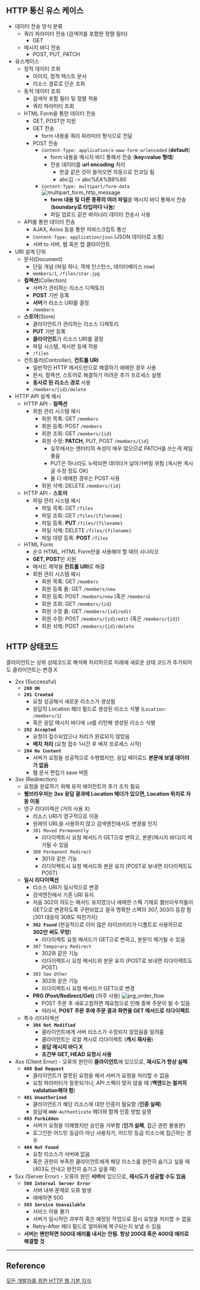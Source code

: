 ## HTTP 통신 유스 케이스
- 데이터 전송 방식 분류
	- 쿼리 파라미터 전송 (검색어를 포함한 정렬 필터)
		- GET
	- 메시지 바디 전송
		- POST, PUT, PATCH
- 유스케이스
	- 정적 데이터 조회
		- 이미지, 정적 텍스트 문서
		- 리소스 경로로 단순 조회
	- 동적 데이터 조회
		- 검색어 포함 필터 및 정렬 적용
		- 쿼리 파라미터 조회
	- HTML Form을 통한 데이터 전송
		- GET, POST만 지원
		- GET 전송
			- form 내용을 쿼리 파라미터 형식으로 전달
		- POST 전송
			- `Content-Type: application/x-www-form-urlencoded` (**default**)
				- form 내용을 메시지 바디 통해서 전송 (**key=value 형태**)
				- 전송 데이터를 **url encoding** 처리
					- 한글 같은 것이 들어오면 자동으로 인코딩 됨
					- abc김 -> abc%EA%B9%80
			- `Content-Type: multipart/form-data`
				![multipart_form_http_message](../image/multipart_form_http_message.png)
				- **form 내용 및 다른 종류의 여러 파일**을 메시지 바디 통해서 전송 (**boundary로 타입마다 나눔**)
				- 파일 업로드 같은 바이너리 데이터 전송시 사용
	- API를 통한 데이터 전송
		- AJAX, Axios 등을 통한 자바스크립트 통신
		- `Content-Type: application/json` (JSON 데이터로 소통)
		- 서버 to 서버, 웹 혹은 앱 클라이언트
- URI 설계 단위
	- 문서(Document)
		- 단일 개념 (파일 하나, 객체 인스턴스, 데이터베이스 row)
		- `members/1`, `/files/star.jpg`
	- **컬렉션**(Collection)
		- 서버가 관리하는 리소스 디렉토리
		- **POST** 기반 등록
		- **서버**가 리소스 URI를 결정
		- `/members`
	- **스토어**(Store)
		- 클라이언트가 관리하는 리소스 디렉토리
		- **PUT** 기반 등록
		- **클라이언트**가 리소스 URI를 결정
		- 파일 시스템, 게시판 등에 적용
		- `/files`
	- 컨트롤러(Controller), **컨트롤 URI**
		- 일반적인 HTTP 메서드만으로 해결하기 애매한 경우 사용
		- 문서, 컬렉션, 스토어로 해결하기 어려운 추가 프로세스 실행
		- **동사로 된 리소스 경로** 사용
		- `/members/{id}/delete`
- HTTP API 설계 예시
	- HTTP API - **컬렉션**
		- 회원 관리 시스템 예시
			- 회원 목록: GET `/members`
			- 회원 등록: POST `/members`
			- 회원 조회: GET `/members/{id}`
			- 회원 수정: **PATCH**, PUT, POST `/members/{id}`
				- 실무에서는 엔터티의 속성이 매우 많으므로 PATCH를 쓰는게 제일 좋음
				- PUT은 하나라도 누락되면 데이터가 날아가버릴 위험 (게시판 게시글 수정 정도 OK)
				- 둘 다 애매한 경우는 POST 사용
			- 회원 삭제: DELETE `/members/{id}`
	- HTTP API - **스토어**
		- 파일 관리 시스템 예시
			- 파일 목록: GET `/files`
			- 파일 조회: GET `/files/{filename}`
			- 파일 등록: **PUT** `/files/{filename}`
			- 파일 삭제: DELETE `/files/{filename}`
			- 파일 대량 등록: **POST** `/files`
	- HTML Form
		- 순수 HTML, HTML Form만을 사용해야 할 때의 시나리오
		- **GET, POST**만 지원
		- 메서드 제약을 **컨트롤 URI**로 해결
		- 회원 관리 시스템 예시
			- 회원 목록: GET `/members`
			- 회원 등록 폼: GET `/members/new`
			- 회원 등록: POST `/members/new` (혹은 `/members`)
			- 회원 조회: GET `/members/{id}`
			- 회원 수정 폼: GET `/members/{id}/edit`
			- 회원 수정: POST `/members/{id}/edit` (혹은 `/members/{id}`)
			- 회원 삭제: POST `/members/{id}/delete`

## HTTP 상태코드
클라이언트는 상위 상태코드로 해석해 처리하므로 미래에 새로운 상태 코드가 추가되어도 클라이언트는 변경 X
- 2xx (Successful)
	- **`200 OK`**
	- **`201 Created`**
		- 요청 성공해서 새로운 리소스가 생성됨
		- 응답의 Location 헤더 필드로 생성된 리소스 식별 (`Location: /members/1`)
		- 혹은 응답 메시지 바디에 `id`를 리턴해 생성된 리소스 식별
	- **`202 Accepted`**
		- 요청이 접수되었으나 처리가 완료되지 않았음
		- **배치 처리** (요청 접수 1시간 후 배치 프로세스 시작)
	- **`204 No Content`**
		- 서버가 요청을 성공적으로 수행했지만, 응답 페이로드 **본문에 보낼 데이터가 없음**
		- 웹 문서 편집기 save 버튼
- 3xx (Redirection)
	- 요청을 완료하기 위해 유저 에이전트의 추가 조치 필요
	- **웹브라우저는 3xx 응답 결과에 Location 헤더가 있으면, Location 위치로 자동 이동**
	- 영구 리다이렉션 (거의 사용 X)
		- 리소스 URI가 영구적으로 이동
		- 원래의 URL을 사용하지 않고 검색엔진에서도 변경을 인지
		- `301 Moved Permanently`
			- 리다이렉트시 요청 메서드가 GET으로 변하고, 본문(메시지 바디)이 제거될 수 있음
		- `308 Permanent Redirect`
			- 301과 같은 기능
			- 리다이렉트시 요청 메서드와 본문 유지 (POST로 보내면 리다이렉트도 POST)
	- **일시 리다이렉션**
		- 리소스 URI가 일시적으로 변경
		- 검색엔진에서 기존 URI 유지
		- 처음 302의 의도는 메서드 유지였으나 애매한 스펙 기재로 웹브라우저들이 GET으로 변경하도록 구현되었고 결국 명확한 스펙의 307, 303이 등장 함 (301 대응의 308도 마찬가지)
		- **`302 Found`** (현실적으로 이미 많은 라이브러리가 디폴트로 사용하므로 **302만 써도 무방**)
			- 리다이렉트 요청 메서드가 GET으로 변하고, 본문이 제거될 수 있음
		- `307 Temporary Redirect`
			- 302와 같은 기능
			- 리다이렉트시 요청 메서드와 본문 유지 (POST로 보내면 리다이렉트도 POST)
		- `303 See Other`
			- 302와 같은 기능
			- 리다이렉트시 요청 메서드가 GET으로 변경
		- **PRG (Post/Redirect/Get)** (자주 사용)
			![prg_order_flow](/image/prg_order_flow.png)
			- POST 주문 후 새로고침하면 재요청으로 인해 중복 주문이 될 수 있음
			- 따라서, **POST 주문 후에 주문 결과 화면을 GET 메서드로 리다이렉트**
	- 특수 리다이렉션
		- **`304 Not Modified`**
			- 클라이언트에게 서버 리소스가 수정되지 않았음을 알려줌
			- 클라이언트는 로컬 캐시로 리다이렉트 (**캐시 재사용**)
			- **응답 메시지 바디 X**
			- **조건부 GET, HEAD 요청시 사용**
- 4xx (Client Error) - 오류의 원인이 **클라이언트**에 있으므로, **재시도가 항상 실패**
	- **`400 Bad Request`**
		- 클라이언트가 잘못된 요청을 해서 서버가 요청을 처리할 수 없음
		- 요청 파라미터가 잘못되거나, API 스펙이 맞지 않을 때 (**백엔드는 철저히 validation해야 함**)
	- **`401 Unauthorized`**
		- 클라이언트가 해당 리소스에 대한 인증이 필요함 (**인증 실패**)
		- 응답에 `WWW-Authenticate` 헤더와 함께 인증 방법 설명
	- **`403 Forbidden`**
		- 서버가 요청을 이해했지만 승인을 거부함 (**인가 실패**, 접근 권한 불충분)
		- 로그인한 어드민 등급이 아닌 사용자가, 어드민 등급 리소스에 접근하는 경우
	- **`404 Not Found`**
		- 요청 리소스가 서버에 없음
		- 혹은 권한이 부족한 클라이언트에게 해당 리소스를 완전히 숨기고 싶을 때 (403도 안내고 완전히 숨기고 싶을 때)
- 5xx (Server Error) - 오류의 원인 **서버**에 있으므로, **재시도가 성공할 수도 있음**
	- **`500 Internal Server Error`**
		- 서버 내부 문제로 오류 발생
		- 애매하면 500
	- **`503 Service Unavailable`**
		- 서비스 이용 불가
		- 서버가 일시적인 과부하 혹은 예정된 작업으로 잠시 요청을 처리할 수 없음
		- Retry-After 헤더 필드로 얼마뒤에 복구되는지 보낼 수 있음
	- **서버는 왠만하면 500대 에러를 내서는 안됨. 항상 200대 혹은 400대 에러로 해결할 것**

***
## Reference

[모든 개발자를 위한 HTTP 웹 기본 지식](https://www.inflearn.com/course/http-%EC%9B%B9-%EB%84%A4%ED%8A%B8%EC%9B%8C%ED%81%AC)